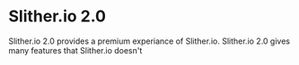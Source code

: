 <html>
  <head>
    <title> Slither.io 2.0 </title>
  <style>
    
  </style>
  </head>
  <body>
    <h1>Slither.io 2.0</h1>
  <p> Slither.io 2.0 provides a premium experiance of Slither.io. 
  Slither.io 2.0 gives many features that Slither.io doesn't
  </p>
  
  </body>
  </html>
